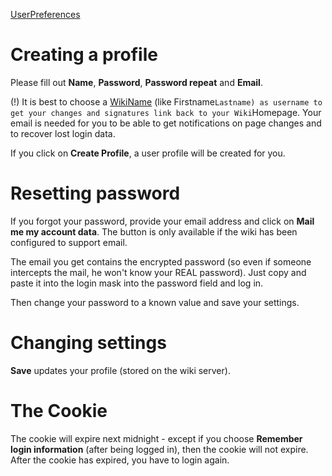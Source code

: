 
<a href="/UserPreferences">UserPreferences</a> 


# Creating a profile

Please fill out **Name**, **Password**, **Password repeat** and **Email**. 

(!) It is best to choose a <a href="/WikiName">WikiName</a> (like Firstname``Lastname) as username to get your changes and signatures link back to your Wiki``Homepage. Your email is needed for you to be able to get notifications on page changes and to recover lost login data. 

If you click on **Create Profile**, a user profile will be created for you. 


# Resetting password

If you forgot your password, provide your email address and click on **Mail me my account data**. The button is only available if the wiki has been configured to support email. 

The email you get contains the encrypted password (so even if someone intercepts the mail, he won't know your REAL password). Just copy and paste it into the login mask into the password field and log in. 

Then change your password to a known value and save your settings. 


# Changing settings

**Save** updates your profile (stored on the wiki server). 


# The Cookie

The cookie will expire next midnight - except if you choose **Remember login information** (after being logged in), then the cookie will not expire. After the cookie has expired, you have to login again. 
